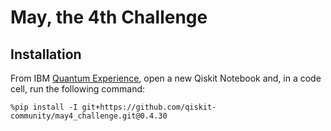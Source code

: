 # May, the 4th Challenge

## Installation

From IBM [Quantum Experience](https://quantum-computing.ibm.com/), open a new Qiskit Notebook and, in a code cell, run the following command:

```
%pip install -I git+https://github.com/qiskit-community/may4_challenge.git@0.4.30
```
